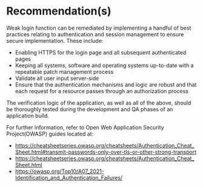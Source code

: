 # Recommendation(s)

Weak login function can be remediated by implementing a handful of best practices relating to authentication and session management to ensure secure implementation. These include:

- Enabling HTTPS for the login page and all subsequent authenticated pages
- Keeping all systems, software and operating systems up-to-date with a repeatable patch management process
- Validate all user input server-side
- Ensure that the authentication mechanisms and logic are robust and that each request for a resource passes through an authorization process

The verification logic of the application, as well as all of the above, should be thoroughly tested during the development and QA phases of an application build.

For further information, refer to Open Web Application Security Project(OWASP) guides located at:

- <https://cheatsheetseries.owasp.org/cheatsheets/Authentication_Cheat_Sheet.html#transmit-passwords-only-over-tls-or-other-strong-transport>
- <https://cheatsheetseries.owasp.org/cheatsheets/Authentication_Cheat_Sheet.html>
- <https://owasp.org/Top10/A07_2021-Identification_and_Authentication_Failures/>
